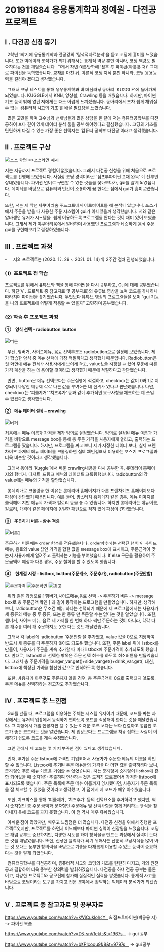 # 201911884 응용통계학과 정예원 - 다전공 프로젝트




## I . 다전공 신청 동기

   2학년 1학기에 응용통계학과 전공강의 '탐색적자료분석'을 듣고 코딩에 흥미를 느꼈습니다. 또한 빅데이터 분석가가 되기 위해서는 통계적 역량 뿐만 아니라, 코딩 역량도 필요하다는 것을 깨달았습니다. 그래서 작년 여름방학에 '점프 투 파이썬(박응용 저)' 교재로 파이썬을 독학했습니다. 교재를 마친 뒤, 이론적 코딩 지식 뿐만 아니라, 코딩 응용능력을 길러야 겠다고 생각했습니다.



  그래서 코딩 테스트를 통해 응용통계학과 내 머신러닝 동아리 'KUGGLE'에 들어가게 되었습니다. KUGGLE에서 KNN, 앙상블, Crawling 등을 배웠습니다. 하지만, 파이썬 기초 능력 밖에 없던 저에게는 다소 어렵게 느껴졌습니다. 동아리에서 조차 쉽게 채워질 수 없는 ‘컴퓨터적 사고의 기초’를 배울 필요성을 느꼈습니다.



  많은 고민을 하며 교수님과 선배님들과 많은 상담을 한 끝에 저는 컴퓨터공학부를 다전공하여 보다 깊이 있게 데이터 분석 툴을 공부 해야겠다고 결심했습니다. 코딩의 기초를 탄탄하게 다질 수 있는 가장 좋은 선택지는 ‘컴퓨터 공학부 다전공’이라고 생각했습니다.







## II . 프로젝트 구상


![포스 화면 ](https://user-images.githubusercontent.com/71542788/104808531-3c642980-582a-11eb-8764-0b32d7615963.png)
=>포스화면 예시



저는 지금까지 프로젝트 경험이 없었습니다. 그래서 다전공 신청을 위해 처음으로 프로젝트를 진행해 보았습니다. 사실상 코딩 경력이라곤 ‘점프투파이썬 교재 완독’ 이 전부인 상태였습니다. 파이썬 언어로 구현할 수 있는 것들을 찾아보다가, gui를 알게 되었습니다. 데이터를 바탕으로 컴퓨터와 인간이 소통하게 끔 한다는 점에서 gui가 흥미로웠습니다.



또한, 저는 재 작년 아쿠아리움 푸드코트에서 아르바이트를 해 본적이 있습니다. 포스기에서 주문을 받을 때 사용한 주문 시스템이 gui가 아니었을까 생각했습니다. 저와 같은 알바생인 유저가 시스템을  쉽게 이용하도록 프로그램을 짠다는 것이 재미 있어 보였습니다. 그래서 제가 아쿠아리움에서 알바하며 사용했던 프로그램과 비슷하게 음식 주문 gui를 구현해보기로 결정하였습니다.







## III . 프로젝트 과정

-     저의 프로젝트는 (2020. 12. 29 ~ 2021. 01. 14) 약 2주간 걸쳐 진행되었습니다.


### (1)  프로젝트 전 학습

프로젝트를 위해서 유튜브와 책을 통해 파이썬을 다시 공부하고, Gui에 대해 공부했습니다. 하단(V . 프로젝트 중 참고자료 및 공부자료)의 유튜브 영상을 보며 코드를 하나하나 따라치며 파이썬을 상기했습니다. 무엇보다 유튜브 영상의 프로그램들을 보며 “gui 기능을 나의 프로젝트에 어떻게 적용할 수 있을지” 고민하며 공부했습니다.





### (2)  학습 후 프로젝트 과정


#### ①    양식 선택 – radiobutton, button



![버튼](https://user-images.githubusercontent.com/71542788/104808427-957f8d80-5829-11eb-964b-394d4f5ac1e0.png)



  우선, 햄버거, 사이드메뉴, 음료 선택부분은 radiobutton으로 설정해 보았습니다. 제가 학습한 양식 중 메뉴 선택에 가장 적절하다고 생각했기 때문입니다. Radiobutton은 첫 화면에 메뉴 전체가 사용자에게 보이게 하고, value값을 지정할 수 있어 주문에 따른 가격 계산을 하는 데 용이할 것이라고 생각했기 때문에 적절하다고 판단했습니다.


  반면,  button은 메뉴 선택보다는 주문실행에 적절하고, checkbox는 값이 0과 1로 지정되어 다양한 메뉴에 각각 다른 값을 부여하는 데 한계가 있다고 판단했습니다. 다만, checkbox는 ‘피클제거’ ‘치즈추가’ 등과 같이 추가적인 요구사항을 체크하는 데 쓰일 수 있겠다고 생각했습니다.
  
  
  
 
 
#### ②   메뉴 데이터 설정 – crawling 





![버거](https://user-images.githubusercontent.com/71542788/104808451-c495ff00-5829-11eb-8ad4-221fdbb5a480.png)



처음에는 메뉴 이름과 가격을 제가 임의로 설정했습니다. 임의로 설정된 메뉴 이름과 가격을 바탕으로 message box를 통해 총 주문 가격을 사용자에게 알리고, 출력하는 프로그램을 짰습니다. 하지만, 프로그램을 짜고 보니 제가 지정한 데이터 보다, 실제 프렌차이즈 가게의 메뉴 데이터를 크롤링하면 실제 체인점에서 이용하는 포스기 프로그램과 더욱 비슷할 것이라고 생각했습니다.



  그래서 동아리 ‘Kuggle’에서 배운 crawling내용을 다시 공부한 후, 롯데리아 홈페이지의 햄버거, 디저트, 드링크 메뉴의 데이터를 크롤링했습니다. radiobutton의 각 value에는 메뉴의 가격을 할당했습니다.



  롯데리아로 크롤링을 한 이유는 롯데리아 홈페이지가 다른 프렌차이즈 홈페이지보다 파싱이 간단했기 때문입니다. 예를 들어, 맘스터치 홈페이지 같은 경우, 메뉴 이미지를 클릭해야 지만 메뉴의 가격과 칼로리 등을 볼 수 있습니다. 하지만 롯데리아는 메뉴이름, 칼로리, 가격이 같은 페이지에 동일한 패턴으로 적혀 있어 파싱이 간단했습니다.
  
  
  
  

#### ③   주문하기 버튼 – 함수 적용



![버튼2](https://user-images.githubusercontent.com/71542788/104808462-d5df0b80-5829-11eb-9214-506ea436a76c.png)


주문하기 버튼에는 order 함수를 적용했습니다. order함수에는 선택된 햄버거, 사이드 메뉴, 음료의 value 값인 가격을 합한 값을 message box에 표시하고, 주문금액이 맞는지 사용자에게 알려주고 출력하는 기능을 부여했습니다. If else 구문을 활용하여 주문금액이 예상과 다른 경우, 주문 철회를 할 수 있도록 했습니다.





#### ④    한계점 시정 – listbox, button(주문취소, 주문추가), radiobutton(주문안함)




![주문가격](https://user-images.githubusercontent.com/71542788/104808459-d1b2ee00-5829-11eb-9bc1-cd136804cac4.png)
![주문확인](https://user-images.githubusercontent.com/71542788/104808460-d24b8480-5829-11eb-9b9c-8c17bc2b7056.png)
![경고](https://user-images.githubusercontent.com/71542788/104808467-dbd4ec80-5829-11eb-8ab1-c71c4378f555.png)



  위와 같은 과정으로 [ 햄버거,사이드메뉴,음료 선택 -> 주문하기 버튼 -> message box로 총 주문금액 확인 ] 과 같이 동작하는 프로그램을 만들었습니다. 하지만, 생각해보니, radiobutton은 무조건 메뉴 하나는 선택되기 때문에 제 프로그램에서는 사용자가 세 종류의 메뉴 중 두 종류, 또는 한 종류 만 주문할 수는 없다는 것을 알았습니다. 또한, 햄버거, 사이드 메뉴, 음료 세 가지를 한 번에 하나 씩만 주문하는 것이 아니라, 각각 다른 개수를 여러 개 주문하지도 못한 다는 것도 깨달았습니다.



  그래서 각 label에 radiobutton ‘주문안함’을 추가했고, value 값을 0으로 지정하여 반드시 세 종류를 다 주문하지 않아도 되도록 했습니다. 또한, 주문 label 위에 listbox를 만들어, 사용자가 주문을 계속 추가할 때 마다 listbox에 주문가격이 추가되도록 했습니다. 반대로, listbox에서 선택한 항목은 주문 선택 취소를 하도록 취소버튼을 만들었습니다. 그래서 총 주문가격을 burger_var.get()+side_var.get()+drink_var.get() 대신, listbox에 책정된 가격을 합산한 값으로 인식하도록 했습니다.



  또한, 사용자가 아무것도 주문하지 않을 경우, 총 주문금액이 0으로 출력되지 않도록, 주문 메뉴를 선택하라는 경고창도 추가했습니다.
  
  
  
  
  
  

## IV . 프로젝트 후 느낀점

  Gui를 만들 때, 프로그램을 이용하는 주체는 시스템 유저이기 때문에, 코드를 짜는 과정에서도 유저의 입장에서 동작하기 편하도록 코드를 작성해야 한다는 것을 깨달았습니다. 그 과정에서 개발 전공자만 알 수 있는 어려운 코드 보다는 보다 간결하고 깔끔한 코드가 좋은 코드라는 것을 알았습니다. 제 입장보다는 프로그램을 처음 접하는 사람이 이해하기 쉽도록 코드를 계속 수정했습니다.



  그런 점에서 제 코드는 몇 가지 부족한 점이 있다고 생각했습니다.

  먼저, 추가된 주문 listbox에 가격만 기입되어서 사용자가 주문한 메뉴의 이름을 확인할 수 없습니다. Listbox에 추가된 주문 메뉴들의 가격을 다 더한 값을 출력하려다 보니, 문자형인 주문 메뉴 이름을 기입할 수 없었습니다. 저는 문자형과 숫자형이 listbox에 혼합 되어있을 때 숫자형만 추출하여 연산하는 것은 도저히 모르겠어서 가격만 listbox에 표시되도록 했습니다. 주문 목록에 주문 메뉴 이름까지 명시했다면, 사용자가 주문 목록을 잘 체크할 수 있었을 것이라고 생각했고, 이 점에서 제 코드가 매우 아쉬웠습니다.



  또한, 체크박스를 통해 ‘피클제거’, ‘치즈추가’ 등의 선택요소를 추가하려고 했지만, 역시 숫자형인 총 주문 금액과 문자형인 주문메뉴 및 선택사항을 함께 처리하는 방식을 찾아내지 못해 코드를 짜지 못했습니다. 이 점 역시 매우 아쉬웠습니다.



  아쉬운 점이 많았지만, 배우고 느낌점은 더 많습니다. 다전공 신청을 위해서 진행한 프로젝트였지만, 프로젝트를 하면서 어느때보다 파이썬 실력이 신장됨을 느꼈습니다. 코딩은 개념 공부도 중요하지만, 다양한 시도를 하며 창작물을 만드는 과정에서 실력이 는다는 것을 깨달았습니다. 또한, 진정한 실력자가 되기 위해서는 단순히 코딩지식을 많이 아는 것 보다는 풍부한 창의력을 바탕으로 기술을 다채롭게 이용할 수 있는 능력이 중요하다는 것을 알게 되었습니다.



  컴퓨터공학부를 다전공하며, 컴퓨터적 사고와 코딩의 기초를 탄탄히 다지고, 저의 원전공과 결합하여 더욱 풍부한 창의력을 발휘하겠습니다. 다전공을 하며 전공 공부는 물론이고, 다양한 프로젝트와 공모전에 참가해 실질적인 실력을 쌓겠습니다. 통계적 사고를 바탕으로 코딩이라는 도구를 가지고 전문 분야에서 활약하는 빅데이터 분석가가 되겠습니다.







## V . 프로젝트 중 참고자료 및 공부자료

https://www.youtube.com/watch?v=kWiCuklohdY   & 점프투파이썬(박응용 저)  -> 파이썬 복습

https://www.youtube.com/watch?v=D8-snVfekto&t=1967s    -> gui 공부

https://www.youtube.com/watch?v=bKPIcoou9N8&t=9797s    -> gui 공부




